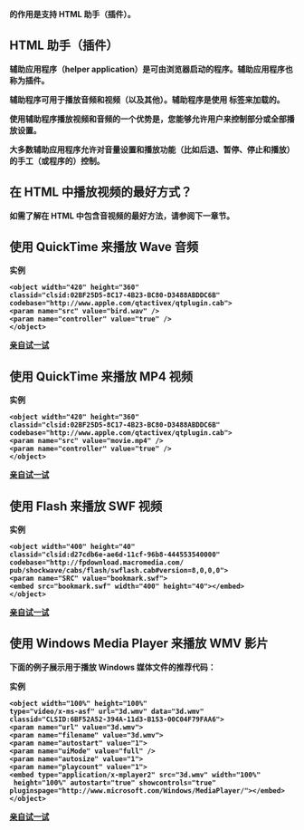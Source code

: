 **<object> 的作用是支持 HTML 助手（插件）。**

## HTML 助手（插件）

辅助应用程序（helper application）是可由浏览器启动的程序。辅助应用程序也称为插件。

辅助程序可用于播放音频和视频（以及其他）。辅助程序是使用 <object> 标签来加载的。

使用辅助程序播放视频和音频的一个优势是，您能够允许用户来控制部分或全部播放设置。

大多数辅助应用程序允许对音量设置和播放功能（比如后退、暂停、停止和播放）的手工（或程序的）控制。

## 在 HTML 中播放视频的最好方式？

如需了解在 HTML 中包含音视频的最好方法，请参阅下一章节。

## 使用 QuickTime 来播放 Wave 音频

实例

```
<object width="420" height="360"
classid="clsid:02BF25D5-8C17-4B23-BC80-D3488ABDDC6B"
codebase="http://www.apple.com/qtactivex/qtplugin.cab">
<param name="src" value="bird.wav" />
<param name="controller" value="true" />
</object>

```

[亲自试一试](http://www.w3school.com.cn/tiy/t.asp?f=html_object_qtaudio)

## 使用 QuickTime 来播放 MP4 视频

实例

```
<object width="420" height="360"
classid="clsid:02BF25D5-8C17-4B23-BC80-D3488ABDDC6B"
codebase="http://www.apple.com/qtactivex/qtplugin.cab">
<param name="src" value="movie.mp4" />
<param name="controller" value="true" />
</object>

```

[亲自试一试](http://www.w3school.com.cn/tiy/t.asp?f=html_object_qtvideo)

## 使用 Flash 来播放 SWF 视频

实例

```
<object width="400" height="40"
classid="clsid:d27cdb6e-ae6d-11cf-96b8-444553540000"
codebase="http://fpdownload.macromedia.com/
pub/shockwave/cabs/flash/swflash.cab#version=8,0,0,0">
<param name="SRC" value="bookmark.swf">
<embed src="bookmark.swf" width="400" height="40"></embed>
</object>

```

[亲自试一试](http://www.w3school.com.cn/tiy/t.asp?f=html_object_flash)

## 使用 Windows Media Player 来播放 WMV 影片

下面的例子展示用于播放 Windows 媒体文件的推荐代码：

实例

```
<object width="100%" height="100%"
type="video/x-ms-asf" url="3d.wmv" data="3d.wmv"
classid="CLSID:6BF52A52-394A-11d3-B153-00C04F79FAA6">
<param name="url" value="3d.wmv">
<param name="filename" value="3d.wmv">
<param name="autostart" value="1">
<param name="uiMode" value="full" />
<param name="autosize" value="1">
<param name="playcount" value="1">
<embed type="application/x-mplayer2" src="3d.wmv" width="100%"
 height="100%" autostart="true" showcontrols="true" 
pluginspage="http://www.microsoft.com/Windows/MediaPlayer/"></embed>
</object>

```

[亲自试一试](http://www.w3school.com.cn/tiy/t.asp?f=html_object_mplayer)